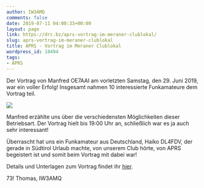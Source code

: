 ```yaml
---
author: IW3AMQ
comments: false
date: 2019-07-11 04:00:33+00:00
layout: page
link: https://drc.bz/aprs-vortrag-im-meraner-clublokal/
slug: aprs-vortrag-im-meraner-clublokal
title: APRS - Vortrag im Meraner Clublokal
wordpress_id: 18494
tags:
- APRS
---
```





Der Vortrag von Manfred OE7AAI am vorletzten Samstag, den 29. Juni 2019, war ein voller Erfolg! Insgesamt nahmen 10 interessierte Funkamateure dem Vortrag teil.





![](https://drc.bz/wp-content/uploads/2019/07/20190629_140954-1024x576.jpg)





Manfred erzählte uns über die verschiedensten Möglichkeiten dieser Betriebsart. Der Vortrag hielt bis 19:00 Uhr an, schließlich war es ja auch sehr interessant!







Überrascht hat uns ein Funkamateur aus Deutschland, Haiko DL4FDV, der gerade in Südtirol Urlaub machte, von unserem Club hörte, von APRS begeistert ist und somit beim Vortrag mit dabei war!  








Details und Unterlagen zum Vortrag findet ihr [hier](https://drc.bz/aprs-das-telemetriesystem-der-funkamateure/).







73! Thomas, IW3AMQ



